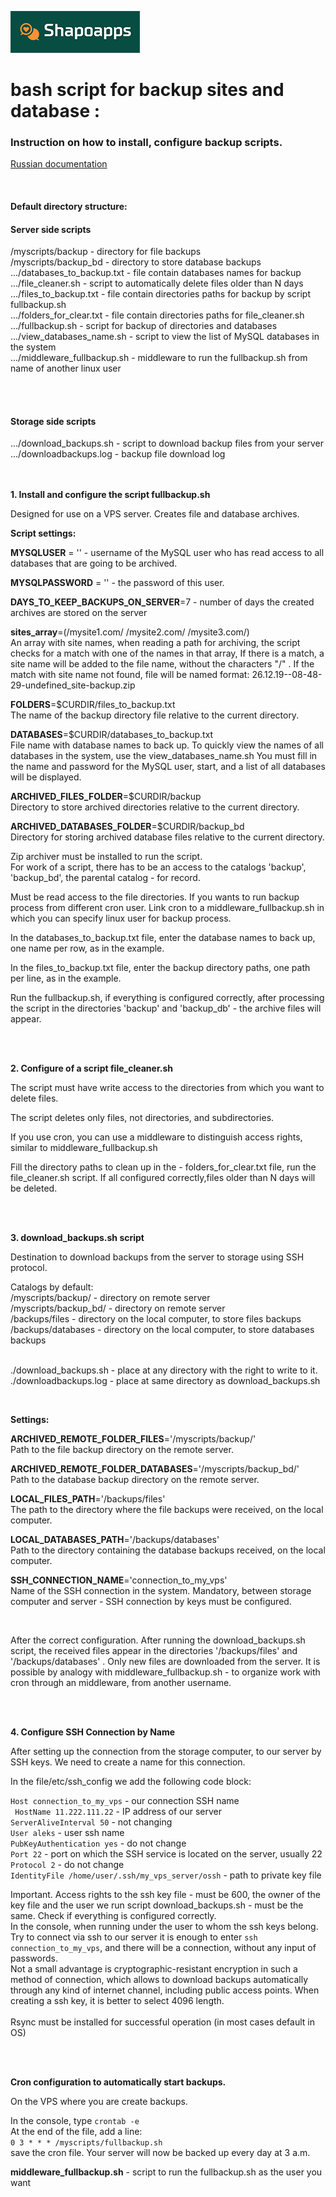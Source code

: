 ![alt text](https://github.com/shapoapps/assets/blob/master/very_small_banner1.jpg)
# bash script for backup sites and database :  

### Instruction on how to install, configure backup scripts.


[Russian documentation](https://github.com/shapoapps/backup_websites_mysql/blob/master/README_RU.md)

<br>

#### Default directory structure:<br>

#### Server side scripts
/myscripts/backup - directory for file backups<br>
/myscripts/backup_bd - directory to store database backups<br>
.../databases_to_backup.txt - file contain databases names for backup<br>
.../file_cleaner.sh - script to automatically delete files older than N days<br>
.../files_to_backup.txt - file contain directories paths for backup by script fullbackup.sh<br>
.../folders_for_clear.txt - file contain directories paths for file_cleaner.sh<br>
.../fullbackup.sh - script for backup of directories and databases<br>
.../view_databases_name.sh - script to view the list of MySQL databases in the system<br>
.../middleware_fullbackup.sh - middleware to run the fullbackup.sh from name of another linux user<br>

<br> <br>

#### Storage side scripts
.../download_backups.sh - script to download backup files from your server<br>
.../downloadbackups.log - backup file download log<br>
<br><br>


<b>1. Install and configure the script fullbackup.sh</b><br>

Designed for use on a VPS server. Creates file and database archives.<br>

<b>Script settings:</b><br>

<b>MYSQLUSER</b> = '' - username of the MySQL user who has read access to all databases that are going to be archived.<br>

<b>MYSQLPASSWORD</b> = '' - the password of this user. <br>

<b>DAYS_TO_KEEP_BACKUPS_ON_SERVER</b>=7  - number of days the created archives are stored on the server<br>

<b>sites_array</b>=(/mysite1.com/ /mysite2.com/ /mysite3.com/)<br>
An array with site names, when reading a path for archiving, the script checks for a match with one of the names in that array,
If there is a match, a site name will be added to the file name, without the characters "/" . If the match
with site name not found, file will be named format: 26.12.19--08-48-29-undefined_site-backup.zip<br>


<b>FOLDERS</b>=$CURDIR/files_to_backup.txt<br>
The name of the backup directory file relative to the current directory.<br>


<b>DATABASES</b>=$CURDIR/databases_to_backup.txt<br>
File name with database names to back up. To quickly view the names of all databases in the system, use the view_databases_name.sh
You must fill in the name and password for the MySQL user, start, and a list of all databases will be displayed.<br>


<b>ARCHIVED_FILES_FOLDER</b>=$CURDIR/backup<br>
Directory to store archived directories relative to the current directory.<br>


<b>ARCHIVED_DATABASES_FOLDER</b>=$CURDIR/backup_bd<br>
Directory for storing archived database files relative to the current directory.<br>


Zip archiver must be installed to run the script.<br>
For work of a script, there has to be an access to the catalogs 'backup', 'backup_bd', the parental catalog - for record.<br>

Must be read access to the file directories. If you wants to run backup process from different cron user. 
Link cron to a middleware_fullbackup.sh in which you can specify linux user for backup process.<br>


In the databases_to_backup.txt file, enter the database names to back up, one name per row, as in the example.<br>

In the files_to_backup.txt file, enter the backup directory paths, one path per line, as in the example.<br>

Run the fullbackup.sh, if everything is configured correctly, after processing the script in the directories 'backup' and 'backup_db' - the archive files will appear.<br>

<br><br>

<b>2. Configure of a script file_cleaner.sh</b>

The script must have write access to the directories from which you want to delete files.<br>

The script deletes only files, not directories, and subdirectories.<br>

If you use cron, you can use a middleware to distinguish access rights, similar to middleware_fullbackup.sh<br>

Fill the directory paths to clean up in the - folders_for_clear.txt file, run the file_cleaner.sh script.
If all configured correctly,files older than N days will be deleted.<br>

<br><br>

<b>3. download_backups.sh script</b><br>

Destination to download backups from the server to storage using SSH protocol.<br>

Catalogs by default:<br>
/myscripts/backup/ - directory on remote server<br>
/myscripts/backup_bd/ - directory on remote server<br>
/backups/files - directory on the local computer, to store files backups<br>
/backups/databases - directory on the local computer, to store databases backups<br>
<br>

./download_backups.sh - place at any directory with the right to write to it.<br>
./downloadbackups.log - place at same directory as download_backups.sh <br>

<br>

<b>Settings:</b><br>

<b>ARCHIVED_REMOTE_FOLDER_FILES</b>='/myscripts/backup/'<br>
Path to the file backup directory on the remote server.<br>

<b>ARCHIVED_REMOTE_FOLDER_DATABASES</b>='/myscripts/backup_bd/'<br>
Path to the database backup directory on the remote server.<br>

<b>LOCAL_FILES_PATH</b>='/backups/files'<br>
The path to the directory where the file backups were received, on the local computer.<br>

<b>LOCAL_DATABASES_PATH</b>='/backups/databases'<br>
Path to the directory containing the database backups received, on the local computer.<br>


<b>SSH_CONNECTION_NAME</b>='connection_to_my_vps'<br>
Name of the SSH connection in the system. Mandatory, between storage computer and server - SSH connection by keys must be configured.<br>

<br>

After the correct configuration. After running the download_backups.sh script, the received files appear in the directories '/backups/files' and '/backups/databases' .
Only new files are downloaded from the server. It is possible by analogy with middleware_fullbackup.sh - to organize work with cron through an middleware, from another
username.

<br><br>

<b>4. Configure SSH Connection by Name</b><br>

After setting up the connection from the storage computer, to our server by SSH keys.
We need to create a name for this connection.<br>

In the file/etc/ssh_config we add the following code block:<br>

` Host connection_to_my_vps ` - our connection SSH name<br>
` HostName 11.222.111.22`  - IP address of our server<br>
` ServerAliveInterval 50 ` - not changing<br>
` User aleks ` - user ssh name<br>
` PubKeyAuthentication yes ` - do not change<br>
` Port 22 ` - port on which the SSH service is located on the server, usually 22 <br>
` Protocol 2 ` - do not change <br>
` IdentityFile /home/user/.ssh/my_vps_server/ossh ` - path to private key file <br>


Important. Access rights to the ssh key file - must be 600, the owner of the key file and the user we run
script download_backups.sh - must be the same. Check if everything is configured correctly. <br>
In the console, when running under the user to whom the
ssh keys belong. Try to connect via ssh to our server it is enough to enter ` ssh connection_to_my_vps `, and there will be a connection, without any input of passwords.<br>
Not a small advantage is cryptographic-resistant encryption in such a method of connection, which allows to download backups automatically through
any kind of internet channel, including public access points. When creating a ssh key, it is better to select 4096 length.<br>
<br>
Rsync must be installed for successful operation (in most cases default in OS)

<br><br>

<b>Cron configuration to automatically start backups.</b><br>

On the VPS where you are create backups.<br>

In the console, type ` crontab -e `<br>
At the end of the file, add a line:<br>
` 0 3 * * * /myscripts/fullbackup.sh ` <br>
save the cron file. Your server will now be backed up every day at 3 a.m. <br>

<b>middleware_fullbackup.sh</b> - script to run the fullbackup.sh as the user you want<br>



